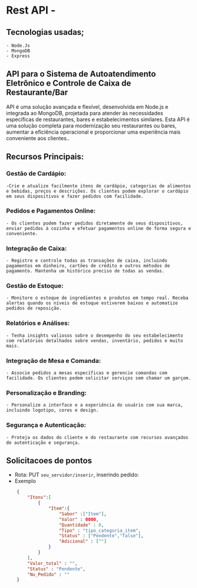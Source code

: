 # Rest API -

## Tecnologias usadas;
	- Node.Js
	- MongoDB
	- Express

## API para o Sistema de Autoatendimento Eletrônico e Controle de Caixa de Restaurante/Bar

API é uma solução avançada e flexível, desenvolvida em Node.js e integrada ao MongoDB, projetada para atender às necessidades específicas de restaurantes, bares e estabelecimentos similares. Esta API é uma solução completa para modernização seu restaurantes ou bares, aumentar a eficiência operacional e proporcionar uma experiência mais conveniente aos clientes..

## Recursos Principais:

### Gestão de Cardápio: 
	-Crie e atualize facilmente itens de cardápio, categorias de alimentos e bebidas, preços e descrições. Os clientes podem explorar o cardápio em seus dispositivos e fazer pedidos com facilidade.
 
### Pedidos e Pagamentos Online: 
	- Os clientes podem fazer pedidos diretamente de seus dispositivos, enviar pedidos à cozinha e efetuar pagamentos online de forma segura e conveniente.
 
### Integração de Caixa: 
	- Registre e controle todas as transações de caixa, incluindo pagamentos em dinheiro, cartões de crédito e outros métodos de pagamento. Mantenha um histórico preciso de todas as vendas.
 
### Gestão de Estoque: 
	- Monitore o estoque de ingredientes e produtos em tempo real. Receba alertas quando os níveis de estoque estiverem baixos e automatize pedidos de reposição.
 
### Relatórios e Análises: 
	- Tenha insights valiosos sobre o desempenho do seu estabelecimento com relatórios detalhados sobre vendas, inventário, pedidos e muito mais.
 
### Integração de Mesa e Comanda: 
	- Associe pedidos a mesas específicas e gerencie comandas com facilidade. Os clientes podem solicitar serviços sem chamar um garçom.
 
### Personalização e Branding: 
	- Personalize a interface e a experiência do usuário com sua marca, incluindo logotipo, cores e design.
 
### Segurança e Autenticação: 
	- Proteja os dados do cliente e do restaurante com recursos avançados de autenticação e segurança.


## Solicitacoes de pontos

- Rota: PUT `seu_servidor/inserir`, inserindo pedido:
- Exemplo

```json
    { 
        "Itens":[
            {
                "Item":{
                    "Sabor" :["Item"],
                    "Valor" : 0000,
                    "Quantidade" : 0,
                    "Tipo" : "tipo_categoria_item",
                    "Status" : ["Pendente","false"],
                    "Adicional" : [""] 
                }
            }
        ],
        "Valor_total" : "",
        "Status" : "Pendente",
        "Nu_Pedido" : ""
    }
